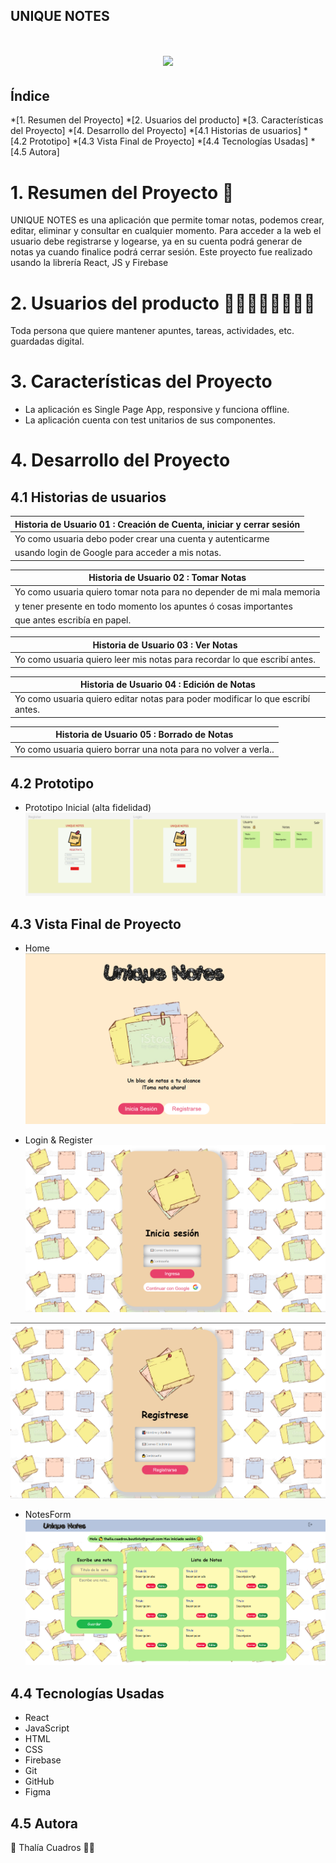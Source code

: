 
## UNIQUE NOTES
<h1 align="center"><img src="https://i.postimg.cc/NMT62sc5/text3.gif" width="300"/></h1>

## Índice
*[1. Resumen del Proyecto]
*[2. Usuarios del producto]
*[3. Características del Proyecto]
*[4. Desarrollo del Proyecto]
*[4.1 Historias de usuarios]
*[4.2 Prototipo]
*[4.3 Vista Final de Proyecto]
*[4.4 Tecnologías Usadas]
*[4.5 Autora]

# 1. Resumen del Proyecto 🔎
UNIQUE NOTES es una aplicación que permite tomar notas, podemos crear, editar, eliminar y consultar en cualquier momento. 
Para acceder a la web el usuario debe registrarse y logearse, ya en su cuenta podrá generar de notas ya cuando finalice podrá cerrar sesión.
Este proyecto fue realizado usando la librería React, JS y Firebase

# 2. Usuarios del producto 👩‍🏫👨‍💼👩‍🎓👨‍🎓
Toda persona que quiere mantener apuntes, tareas, actividades, etc. guardadas digital.

# 3. Características del Proyecto
* La aplicación es Single Page App, responsive y funciona offline.
* La aplicación cuenta con test unitarios de sus componentes.

# 4. Desarrollo del Proyecto
## 4.1 Historias de usuarios
| **Historia de Usuario 01** : Creación de Cuenta, iniciar y cerrar sesión | 
| -------------------------------------------------------------------| 
|  Yo como usuaria  debo poder crear una cuenta y autenticarme       |
|  usando login de Google para acceder a mis notas.                  |
 
| **Historia de Usuario 02** : Tomar Notas                           | 
| -------------------------------------------------------------------| 
| Yo como usuaria  quiero tomar nota para no depender de mi mala memoria |
| y tener presente en todo momento los apuntes ó cosas importantes       |
| que antes escribía en papel.|

| **Historia de Usuario 03** : Ver Notas                             | 
| -------------------------------------------------------------------| 
|  Yo como usuaria quiero leer mis notas para recordar lo que escribí antes.|

| **Historia de Usuario 04** : Edición de Notas                             | 
| -------------------------------------------------------------------| 
|  Yo como usuaria quiero editar notas para poder modificar lo que escribí antes.|

| **Historia de Usuario 05** : Borrado de Notas                             | 
| -------------------------------------------------------------------| 
|  Yo como usuaria quiero borrar una nota para no volver a verla..|

## 4.2 Prototipo
* Prototipo Inicial (alta fidelidad)
![Imagen Text](https://github.com/ThaNohe/LIM017-notes/blob/sprint5/unique-note/src/img/Prototipo%20Inicial.png)

## 4.3 Vista Final de Proyecto
* Home
![Imagen Text](https://github.com/ThaNohe/LIM017-notes/blob/sprint5/unique-note/src/img/Home.png)

* Login & Register
![Imagen Text](https://github.com/ThaNohe/LIM017-notes/blob/sprint5/unique-note/src/img/Login.png)

![Imagen Text](https://github.com/ThaNohe/LIM017-notes/blob/sprint5/unique-note/src/img/Register.png)

* NotesForm
![Imagen Text](https://github.com/ThaNohe/LIM017-notes/blob/sprint5/unique-note/src/img/NotesForm.png)

## 4.4 Tecnologías Usadas
* React
* JavaScript
* HTML
* CSS
* Firebase
* Git
* GitHub
* Figma

## 4.5 Autora
💛 Thalía Cuadros 👩‍💻
